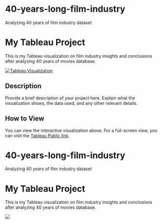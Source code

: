 # 40-years-long-film-industry
Analyzing 40 years of film industry dataset


# My Tableau Project

This is my Tableau visualization on film industry insights and conclusions after analyzing 40 years of movies database.

[![Tableau Visualization](https://public.tableau.com/static/images/Mo/MovieAnalysis40yearslong1980-2019/InsightsConclusions/1_rss.png)](https://public.tableau.com/views/MovieAnalysis40yearslong1980-2019/InsightsConclusions)


## Description

Provide a brief description of your project here. Explain what the visualization shows, the data used, and any other relevant details.

## How to View

You can view the interactive visualization above. For a full-screen view, you can visit the [Tableau Public link](https://public.tableau.com/app/profile/martinbberger/viz/MovieAnalysis40yearslong1980-2019/InsightsConclusions).




# 40-years-long-film-industry
Analyzing 40 years of film industry dataset


# My Tableau Project

This is my Tableau visualization on film industry insights and conclusions after analyzing 40 years of movies database.

<div class='tableauPlaceholder' id='viz1717757521926' style='position: relative'>
  <noscript>
    <a href='#'>
      <img alt=' ' src='https://public.tableau.com/static/images/Mo/MovieAnalysis40yearslong1980-2019/InsightsConclusions/1_rss.png' style='border: none' />
    </a>
  </noscript>
  <object class='tableauViz' style='display:none;'>
    <param name='host_url' value='https%3A%2F%2Fpublic.tableau.com%2F' />
    <param name='embed_code_version' value='3' />
    <param name='site_root' value='' />
    <param name='name' value='MovieAnalysis40yearslong1980-2019&#47;InsightsConclusions' />
    <param name='tabs' value='yes' />
    <param name='toolbar' value='yes' />
    <param name='static_image' value='https:&#47;&#47;public.tableau.com&#47;static&#47;images&#47;Mo&#47;MovieAnalysis40yearslong1980-2019&#47;InsightsConclusions&#47;1.png' />
    <param name='animate_transition' value='yes' />
    <param name='display_static_image' value='yes' />
    <param name='display_spinner' value='yes' />
    <param name='display_overlay' value='yes' />
    <param name='display_count' value='yes' />
    <param name='language' value='es-ES' />
  </object>
</div>
<script type='text/javascript'>
  var divElement = document.getElementById('viz1717757521926');
  var vizElement = divElement.getElementsByTagName('object')[0];
  vizElement.style.width='100%';
  vizElement.style.height=(divElement.offsetWidth*0.75)+'px';
  var scriptElement = document.createElement('script');
  scriptElement.src = 'https://public.tableau.com/javascripts/api/viz_v1.js';
  vizElement.parentNode.insertBefore(scriptElement, vizElement);
</script>




